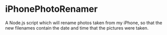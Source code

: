 # iPhonePhotoRenamer
A Node.js script which will rename photos taken from my iPhone, so that the new filenames contain the date and time that the pictures were taken.
